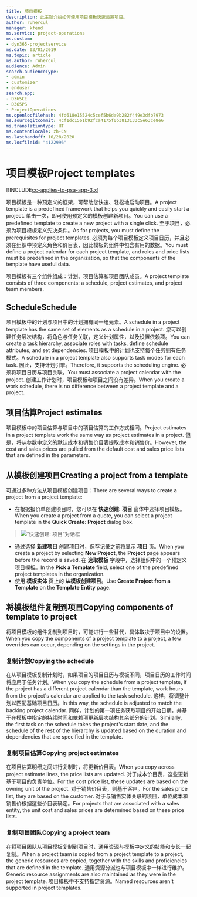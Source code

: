 ```yaml
---
title: 项目模板
description: 此主题介绍如何使用项目模板快速设置项目。
author: ruhercul
manager: kfend
ms.service: project-operations
ms.custom:
- dyn365-projectservice
ms.date: 03/01/2019
ms.topic: article
ms.author: ruhercul
audience: Admin
search.audienceType:
- admin
- customizer
- enduser
search.app:
- D365CE
- D365PS
- ProjectOperations
ms.openlocfilehash: 4fd618e15524c5cef5b6da9b282f449e3dfb7973
ms.sourcegitcommit: 4cf1dc1561b92fca4175f0b3813133c5e63ce8e6
ms.translationtype: HT
ms.contentlocale: zh-CN
ms.lasthandoff: 10/28/2020
ms.locfileid: "4122996"
---
```

# <a name="project-templates"></a><span data-ttu-id="5a8dd-103">项目模板</span><span class="sxs-lookup"><span data-stu-id="5a8dd-103">Project templates</span></span> 

[!INCLUDE[cc-applies-to-psa-app-3.x](../includes/cc-applies-to-psa-app-3x.md)]

<span data-ttu-id="5a8dd-104">项目模板是一种预定义的框架，可帮助您快速、轻松地启动项目。</span><span class="sxs-lookup"><span data-stu-id="5a8dd-104">A project template is a predefined framework that helps you quickly and easily start a project.</span></span> <span data-ttu-id="5a8dd-105">单击一次，即可使用预定义的模板创建新项目。</span><span class="sxs-lookup"><span data-stu-id="5a8dd-105">You can use a predefined template to create a new project with a single click.</span></span> <span data-ttu-id="5a8dd-106">至于项目，必须为项目模板定义先决条件。</span><span class="sxs-lookup"><span data-stu-id="5a8dd-106">As for projects, you must define the prerequisites for project templates.</span></span> <span data-ttu-id="5a8dd-107">必须为每个项目模板定义项目日历，并且必须在组织中预定义角色和价目表，因此模板的组件中包含有用的数据。</span><span class="sxs-lookup"><span data-stu-id="5a8dd-107">You must define a project calendar for each project template, and roles and price lists must be predefined in the organization, so that the components of the template have useful data.</span></span>

<span data-ttu-id="5a8dd-108">项目模板有三个组件组成：计划、项目估算和项目团队成员。</span><span class="sxs-lookup"><span data-stu-id="5a8dd-108">A project template consists of three components: a schedule, project estimates, and project team members.</span></span>

## <a name="schedule"></a><span data-ttu-id="5a8dd-109">Schedule</span><span class="sxs-lookup"><span data-stu-id="5a8dd-109">Schedule</span></span>

<span data-ttu-id="5a8dd-110">项目模板中的计划与项目中的计划拥有同一组元素。</span><span class="sxs-lookup"><span data-stu-id="5a8dd-110">A schedule in a project template has the same set of elements as a schedule in a project.</span></span> <span data-ttu-id="5a8dd-111">您可以创建任务层次结构，将角色与任务关联，定义计划属性，以及设置依赖项。</span><span class="sxs-lookup"><span data-stu-id="5a8dd-111">You can create a task hierarchy, associate roles with tasks, define schedule attributes, and set dependencies.</span></span> <span data-ttu-id="5a8dd-112">项目模板中的计划也支持每个任务拥有任务模式。</span><span class="sxs-lookup"><span data-stu-id="5a8dd-112">A schedule in a project template also supports task modes for each task.</span></span> <span data-ttu-id="5a8dd-113">因此，支持计划引擎。</span><span class="sxs-lookup"><span data-stu-id="5a8dd-113">Therefore, it supports the scheduling engine.</span></span> <span data-ttu-id="5a8dd-114">必须将项目日历与项目关联。</span><span class="sxs-lookup"><span data-stu-id="5a8dd-114">You must associate a project calendar with the project.</span></span> <span data-ttu-id="5a8dd-115">创建工作计划时，项目模板和项目之间没有差异。</span><span class="sxs-lookup"><span data-stu-id="5a8dd-115">When you create a work schedule, there is no difference between a project template and a project.</span></span>

## <a name="project-estimates"></a><span data-ttu-id="5a8dd-116">项目估算</span><span class="sxs-lookup"><span data-stu-id="5a8dd-116">Project estimates</span></span>

<span data-ttu-id="5a8dd-117">项目模板中的项目估算与项目中的项目估算的工作方式相同。</span><span class="sxs-lookup"><span data-stu-id="5a8dd-117">Project estimates in a project template work the same way as project estimates in a project.</span></span> <span data-ttu-id="5a8dd-118">但是，将从参数中定义的默认成本和销售价目表提取成本和销售价。</span><span class="sxs-lookup"><span data-stu-id="5a8dd-118">However, the cost and sales prices are pulled from the default cost and sales price lists that are defined in the parameters.</span></span>

## <a name="creating-a-project-from-a-template"></a><span data-ttu-id="5a8dd-119">从模板创建项目</span><span class="sxs-lookup"><span data-stu-id="5a8dd-119">Creating a project from a template</span></span>
 
<span data-ttu-id="5a8dd-120">可通过多种方法从项目模板创建项目：</span><span class="sxs-lookup"><span data-stu-id="5a8dd-120">There are several ways to create a project from a project template:</span></span>

- <span data-ttu-id="5a8dd-121">在根据报价单创建项目时，您可以在 **快速创建: 项目** 窗体中选择项目模板。</span><span class="sxs-lookup"><span data-stu-id="5a8dd-121">When you create a project from a quote, you can select a project template in the **Quick Create: Project** dialog box.</span></span>

> ![“快速创建: 项目”对话框](media/project-11.png)

- <span data-ttu-id="5a8dd-123">通过选择 **新建项目** 创建项目时，保存记录之前将显示 **项目** 页。</span><span class="sxs-lookup"><span data-stu-id="5a8dd-123">When you create a project by selecting **New Project**, the **Project** page appears before the record is saved.</span></span> <span data-ttu-id="5a8dd-124">在 **选取模板** 字段中，选择组织中的一个预定义项目模板。</span><span class="sxs-lookup"><span data-stu-id="5a8dd-124">In the **Pick a Template** field, select one of the predefined project templates in the organization.</span></span>
- <span data-ttu-id="5a8dd-125">使用 **模板实体** 页上的 **从模板创建项目**。</span><span class="sxs-lookup"><span data-stu-id="5a8dd-125">Use **Create Project from a Template** on the **Template Entity** page.</span></span>

## <a name="copying-components-of-template-to-project"></a><span data-ttu-id="5a8dd-126">将模板组件复制到项目</span><span class="sxs-lookup"><span data-stu-id="5a8dd-126">Copying components of template to project</span></span>

<span data-ttu-id="5a8dd-127">将项目模板的组件复制到项目时，可能进行一些替代，具体取决于项目中的设置。</span><span class="sxs-lookup"><span data-stu-id="5a8dd-127">When you copy the components of a project template to a project, a few overrides can occur, depending on the settings in the project.</span></span>

### <a name="copying-the-schedule"></a><span data-ttu-id="5a8dd-128">复制计划</span><span class="sxs-lookup"><span data-stu-id="5a8dd-128">Copying the schedule</span></span>

<span data-ttu-id="5a8dd-129">在从项目模板复制计划时，如果项目的项目日历与模板不同，项目日历的工作时间将应用于任务计划。</span><span class="sxs-lookup"><span data-stu-id="5a8dd-129">When you copy the schedule from a project template, if the project has a different project calendar than the template, work hours from the project's calendar are applied to the task schedule.</span></span> <span data-ttu-id="5a8dd-130">这样，将调整计划以匹配基础项目日历。</span><span class="sxs-lookup"><span data-stu-id="5a8dd-130">In this way, the schedule is adjusted to match the backing project calendar.</span></span> <span data-ttu-id="5a8dd-131">同样，计划的第一项任务获取项目的开始日期，并基于在模板中指定的持续时间和依赖项更新层次结构其余部分的计划。</span><span class="sxs-lookup"><span data-stu-id="5a8dd-131">Similarly, the first task on the schedule takes the project's start date, and the schedule of the rest of the hierarchy is updated based on the duration and dependencies that are specified in the template.</span></span> 

### <a name="copying-project-estimates"></a><span data-ttu-id="5a8dd-132">复制项目估算</span><span class="sxs-lookup"><span data-stu-id="5a8dd-132">Copying project estimates</span></span> 

<span data-ttu-id="5a8dd-133">在项目估算明细之间进行复制时，将更新价目表。</span><span class="sxs-lookup"><span data-stu-id="5a8dd-133">When you copy across project estimate lines, the price lists are updated.</span></span> <span data-ttu-id="5a8dd-134">对于成本价目表，这些更新基于项目的负责单位。</span><span class="sxs-lookup"><span data-stu-id="5a8dd-134">For the cost price list, these updates are based on the owning unit of the project.</span></span> <span data-ttu-id="5a8dd-135">对于销售价目表，则基于客户。</span><span class="sxs-lookup"><span data-stu-id="5a8dd-135">For the sales price list, they are based on the customer.</span></span> <span data-ttu-id="5a8dd-136">对于与销售实体关联的项目，单位成本和销售价根据这些价目表确定。</span><span class="sxs-lookup"><span data-stu-id="5a8dd-136">For projects that are associated with a sales entity, the unit cost and sales prices are determined based on these price lists.</span></span>

### <a name="copying-a-project-team"></a><span data-ttu-id="5a8dd-137">复制项目团队</span><span class="sxs-lookup"><span data-stu-id="5a8dd-137">Copying a project team</span></span>

<span data-ttu-id="5a8dd-138">在将项目团队从项目模板复制到项目时，通用资源与模板中定义的技能和专长一起复制。</span><span class="sxs-lookup"><span data-stu-id="5a8dd-138">When a project team is copied from a project template to a project, the generic resources are copied, together with the skills and proficiencies that are defined in the template.</span></span> <span data-ttu-id="5a8dd-139">通用资源分派也与项目模板中一样进行维护。</span><span class="sxs-lookup"><span data-stu-id="5a8dd-139">Generic resource assignments are also maintained as they were in the project template.</span></span> <span data-ttu-id="5a8dd-140">项目模板中不支持指定资源。</span><span class="sxs-lookup"><span data-stu-id="5a8dd-140">Named resources aren't supported in project templates.</span></span>

